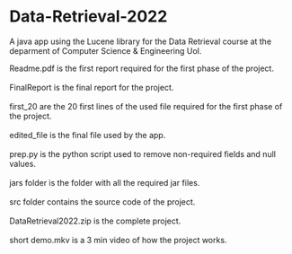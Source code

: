 # Data-Retrieval-2022
A java app using the Lucene library for the Data Retrieval course at the deparment of Computer Science &amp; Engineering UoI.

Readme.pdf is the first report required for the first phase of the project.<br/>
<br/>
FinalReport is the final report for the project.<br/>
<br/>
first_20 are the 20 first lines of the used file required for the first phase of the project.<br/>
<br/>
edited_file is the final file used by the app.<br/>
<br/>
prep.py is the python script used to remove non-required fields and null values.<br/>
<br/>
jars folder is the folder with all the required jar files.<br/>
<br/>
src folder contains the source code of the project.<br/>
<br/>
DataRetrieval2022.zip is the complete project.<br/>
<br/>
short demo.mkv is a 3 min video of how the project works.<br/>
